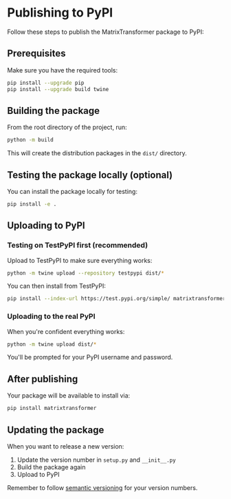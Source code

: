 # Publishing to PyPI

Follow these steps to publish the MatrixTransformer package to PyPI:

## Prerequisites

Make sure you have the required tools:

```bash
pip install --upgrade pip
pip install --upgrade build twine
```

## Building the package

From the root directory of the project, run:

```bash
python -m build
```

This will create the distribution packages in the `dist/` directory.

## Testing the package locally (optional)

You can install the package locally for testing:

```bash
pip install -e .
```

## Uploading to PyPI



### Testing on TestPyPI first (recommended)

Upload to TestPyPI to make sure everything works:

```bash
python -m twine upload --repository testpypi dist/*
```

You can then install from TestPyPI:

```bash
pip install --index-url https://test.pypi.org/simple/ matrixtransformer
```

### Uploading to the real PyPI

When you're confident everything works:

```bash
python -m twine upload dist/*
```

You'll be prompted for your PyPI username and password.

## After publishing

Your package will be available to install via:

```bash
pip install matrixtransformer
```

## Updating the package

When you want to release a new version:

1. Update the version number in `setup.py` and `__init__.py`
2. Build the package again
3. Upload to PyPI

Remember to follow [semantic versioning](https://semver.org/) for your version numbers.
